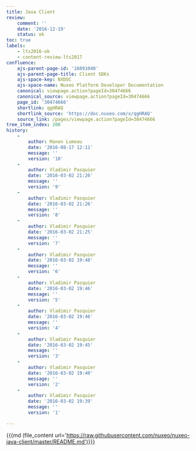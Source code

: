 ```yaml
---
title: Java Client
review:
    comment: ''
    date: '2016-12-19'
    status: ok
toc: true
labels:
    - lts2016-ok
    - content-review-lts2017
confluence:
    ajs-parent-page-id: '16091040'
    ajs-parent-page-title: Client SDKs
    ajs-space-key: NXDOC
    ajs-space-name: Nuxeo Platform Developer Documentation
    canonical: viewpage.action?pageId=30474666
    canonical_source: viewpage.action?pageId=30474666
    page_id: '30474666'
    shortlink: qgHRAQ
    shortlink_source: 'https://doc.nuxeo.com/x/qgHRAQ'
    source_link: /pages/viewpage.action?pageId=30474666
tree_item_index: 200
history:
    - 
        author: Manon Lumeau
        date: '2016-08-17 12:11'
        message: ''
        version: '10'
    - 
        author: Vladimir Pasquier
        date: '2016-03-02 21:26'
        message: ''
        version: '9'
    - 
        author: Vladimir Pasquier
        date: '2016-03-02 21:26'
        message: ''
        version: '8'
    - 
        author: Vladimir Pasquier
        date: '2016-03-02 21:25'
        message: ''
        version: '7'
    - 
        author: Vladimir Pasquier
        date: '2016-03-02 19:48'
        message: ''
        version: '6'
    - 
        author: Vladimir Pasquier
        date: '2016-03-02 19:46'
        message: ''
        version: '5'
    - 
        author: Vladimir Pasquier
        date: '2016-03-02 19:46'
        message: ''
        version: '4'
    - 
        author: Vladimir Pasquier
        date: '2016-03-02 19:45'
        message: ''
        version: '3'
    - 
        author: Vladimir Pasquier
        date: '2016-03-02 19:40'
        message: ''
        version: '2'
    - 
        author: Vladimir Pasquier
        date: '2016-03-02 19:39'
        message: ''
        version: '1'

---
```

{{{md (file_content url='https://raw.githubusercontent.com/nuxeo/nuxeo-java-client/master/README.md')}}}
